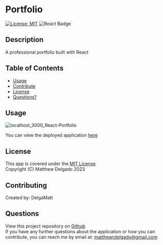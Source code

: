 # Portfolio
[![License: MIT](https://img.shields.io/badge/License-MIT-yellow.svg?style=for-the-badge)](https://opensource.org/licenses/MIT)
  ![React Badge](https://img.shields.io/badge/React-20232A?style=for-the-badge&logo=react&logoColor=61DAFB)
  ## Description
  A professional portfolio built with React
  ## Table of Contents
  - [Usage](#usage)
  - [Contribute](#contributing)
  - [License](#license)
  - [Questions?](#questions)
  ## Usage
![localhost_3000_React-Portfolio](https://github.com/DelgaMatt/React-Portfolio/assets/115049801/2a4efded-475d-4e66-8577-18a18f815ff7)

  You can view the deployed application [here](https://delgamatt.github.io/React-Portfolio/)
  ## License
  This app is covered under the [MIT License](https://opensource.org/licenses/MIT)<br>
  Copyright (C) Matthew Delgado 2023
  ## Contributing
  Created by: DelgaMatt
  ## Questions
  View this project repository on [Github](https://github.com/DelgaMatt)<br>
  If you have any further questions about the application or how you can contribute, you can reach me by email at: matthewrdelgado@gmail.com
